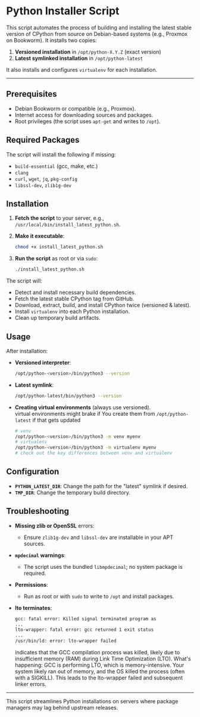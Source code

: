 # Python Installer Script

This script automates the process of building and installing the latest stable version of CPython from source on Debian-based systems (e.g., Proxmox on Bookworm). It installs two copies:

1. **Versioned installation** in `/opt/python-X.Y.Z` (exact version)
2. **Latest symlinked installation** in `/opt/python-latest`

It also installs and configures `virtualenv` for each installation.

---

## Prerequisites

- Debian Bookworm or compatible (e.g., Proxmox).
- Internet access for downloading sources and packages.
- Root privileges (the script uses `apt-get` and writes to `/opt`).

## Required Packages

The script will install the following if missing:

- `build-essential` (gcc, make, etc.)
- `clang`
- `curl`, `wget`, `jq`, `pkg-config`
- `libssl-dev`, `zlib1g-dev`

## Installation

1. **Fetch the script** to your server, e.g., `/usr/local/bin/install_latest_python.sh`.
2. **Make it executable**:

   ```bash
   chmod +x install_latest_python.sh
   ```

3. **Run the script** as root or via `sudo`:

   ```bash
   ./install_latest_python.sh
   ```

The script will:

- Detect and install necessary build dependencies.
- Fetch the latest stable CPython tag from GitHub.
- Download, extract, build, and install CPython twice (versioned & latest).
- Install `virtualenv` into each Python installation.
- Clean up temporary build artifacts.

## Usage

After installation:

- **Versioned interpreter**:
  ```bash
  /opt/python-<version>/bin/python3 --version
  ```

- **Latest symlink**:
  ```bash
  /opt/python-latest/bin/python3 --version
  ```

- **Creating virtual environments** (always use versioned).  
  virtual environments might brake if You create them from `/opt/python-latest` if that gets updated 
  ```bash
  # venv
  /opt/python-<version>/bin/python3 -m venv myenv
  # virtualenv
  /opt/python-<version>/bin/python3 -m virtualenv myenv
  # check out the key differences between venv and virtualenv
  ```

## Configuration

- **`PYTHON_LATEST_DIR`**: Change the path for the "latest" symlink if desired.
- **`TMP_DIR`**: Change the temporary build directory.

## Troubleshooting

- **Missing zlib or OpenSSL** errors:
  - Ensure `zlib1g-dev` and `libssl-dev` are installable in your APT sources.

- **`mpdecimal` warnings**:
  - The script uses the bundled `libmpdecimal`; no system package is required.

- **Permissions**:
  - Run as root or with `sudo` to write to `/opt` and install packages.

- **lto terminates**:
    ```bash
    gcc: fatal error: Killed signal terminated program as
    ...
    lto-wrapper: fatal error: gcc returned 1 exit status
    ...
    /usr/bin/ld: error: lto-wrapper failed
    ```
  indicates that the GCC compilation process was killed, likely due to insufficient memory (RAM) during Link Time Optimization (LTO).
  What's happening:
  GCC is performing LTO, which is memory-intensive.
  Your system likely ran out of memory, and the OS killed the process (often with a SIGKILL).
  This leads to the lto-wrapper failed and subsequent linker errors.
---

This script streamlines Python installations on servers where package managers may lag behind upstream releases.

